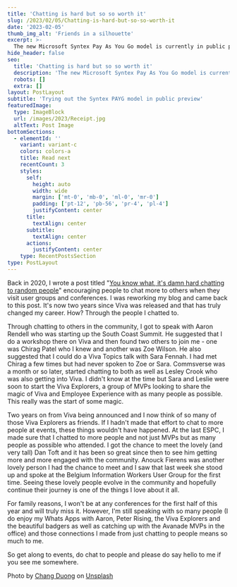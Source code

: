 ```yaml
---
title: 'Chatting is hard but so so worth it'
slug: /2023/02/05/Chatting-is-hard-but-so-so-worth-it
date: '2023-02-05'
thumb_img_alt: 'Friends in a silhouette'
excerpt: >-
  The new Microsoft Syntex Pay As You Go model is currently in public preview at no cost so this was a great time to set it up and try out the receipt model to process a few receipts that have sat around since the summer holidays.
hide_header: false
seo:
  title: 'Chatting is hard but so so worth it'
  description: 'The new Microsoft Syntex Pay As You Go model is currently in public preview at no cost so this was a great time to set it up and try out the receipt model to process a few receipts that have sat around since the summer holidays.'
  robots: []
  extra: []
layout: PostLayout
subtitle: 'Trying out the Syntex PAYG model in public preview'
featuredImage:
  type: ImageBlock
  url: /images/2023/Receipt.jpg
  altText: Post Image
bottomSections:
  - elementId: ''
    variant: variant-c
    colors: colors-a
    title: Read next
    recentCount: 3
    styles:
      self:
        height: auto
        width: wide
        margin: ['mt-0', 'mb-0', 'ml-0', 'mr-0']
        padding: ['pt-12', 'pb-56', 'pr-4', 'pl-4']
        justifyContent: center
      title:
        textAlign: center
      subtitle:
        textAlign: center
      actions:
        justifyContent: center
    type: RecentPostsSection
type: PostLayout
---
```


Back in 2020, I wrote a post titled "[You know what, it's damn hard chatting to random people](https://www.mcd79.com/2020/01/03/you-know-what-its-damn-hard-chatting-to-random-people/)" encouraging people to chat more to others when they visit user groups and conferences. I was reworking my blog and came back to this post. It's now two years since Viva was released and that has truly changed my career. How? Through the people I chatted to.

Through chatting to others in the community, I got to speak with Aaron Rendell who was starting up the South Coast Summit. He suggested that I do a workshop there on Viva and then found two others to join me - one was Chirag Patel who I knew and another was Zoe Wilson. He also suggested that I could do a Viva Topics talk with Sara Fennah. I had met Chirag a few times but had never spoken to Zoe or Sara. Commsverse was a month or so later, started chatting to both as well as Lesley Crook who was also getting into Viva. I didn't know at the time but Sara and Leslie were soon to start the Viva Explorers, a group of MVPs looking to share the magic of Viva and Employee Experience with as many people as possible. This really was the start of some magic.

Two years on from Viva being announced and I now think of so many of those Viva Explorers as friends. If I hadn't made that effort to chat to more people at events, these things wouldn't have happened. At the last ESPC, I made sure that I chatted to more people and not just MVPs but as many people as possible who attended. I got the chance to meet the lovely (and very tall) Dan Toft and it has been so great since then to see him getting more and more engaged with the community. Anouck Fierens was another lovely person I had the chance to meet and I saw that last week she stood up and spoke at the Belgium Information Workers User Group for the first time. Seeing these lovely people evolve in the community and hopefully continue their journey is one of the things I love about it all.

For family reasons, I won't be at any conferences for the first half of this year and will truly miss it. However, I'm still speaking with so many people (I do enjoy my Whats Apps with Aaron, Peter Rising, the Viva Explorers and the beautiful badgers as well as catching up with the Avanade MVPs in the office) and those connections I made from just chatting to people means so much to me.

So get along to events, do chat to people and please do say hello to me if you see me somewhere.

Photo by <a href="https://unsplash.com/@iamchang?utm_source=unsplash&utm_medium=referral&utm_content=creditCopyText">Chang Duong</a> on <a href="https://unsplash.com/s/photos/friend?utm_source=unsplash&utm_medium=referral&utm_content=creditCopyText">Unsplash</a>
  

